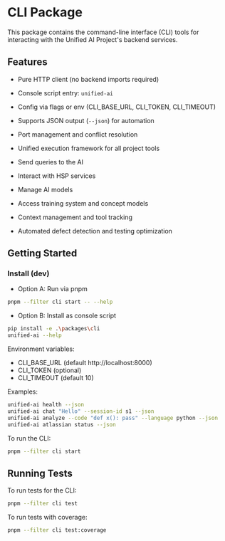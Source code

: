 # CLI Package

This package contains the command-line interface (CLI) tools for interacting with the Unified AI Project's backend services.

## Features

- Pure HTTP client (no backend imports required)
- Console script entry: `unified-ai`
- Config via flags or env (CLI_BASE_URL, CLI_TOKEN, CLI_TIMEOUT)
- Supports JSON output (`--json`) for automation
- Port management and conflict resolution
- Unified execution framework for all project tools

- Send queries to the AI
- Interact with HSP services
- Manage AI models
- Access training system and concept models
- Context management and tool tracking
- Automated defect detection and testing optimization

## Getting Started

### Install (dev)

- Option A: Run via pnpm
```bash
pnpm --filter cli start -- --help
```

- Option B: Install as console script
```bash
pip install -e .\packages\cli
unified-ai --help
```

Environment variables:
- CLI_BASE_URL (default http://localhost:8000)
- CLI_TOKEN (optional)
- CLI_TIMEOUT (default 10)

Examples:
```bash
unified-ai health --json
unified-ai chat "Hello" --session-id s1 --json
unified-ai analyze --code "def x(): pass" --language python --json
unified-ai atlassian status --json
```

To run the CLI:

```bash
pnpm --filter cli start
```

## Running Tests

To run tests for the CLI:

```bash
pnpm --filter cli test
```

To run tests with coverage:

```bash
pnpm --filter cli test:coverage
```
